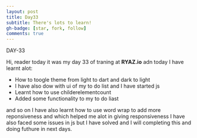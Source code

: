 ```yaml
---
layout: post
title: Day33
subtitle: There's lots to learn!
gh-badge: [star, fork, follow]
comments: true
---
```




DAY-33


Hi, reader today it was my day 33 of traning at **RYAZ.io**  adn today I have learnt alot:


* How to toogle theme from light to dart and dark to light
* I have also dow with ui of my to do list and I have started js
* Learnt how to use childerelementcount 
* Added some functionality to my to do liast

and so on I have also learnt how to use word wrap to add more reponsiveness and which helped me alot in giving responsiveness I have also faced some issues in js but I have solved and I will completing this and doing futhure in next days.
